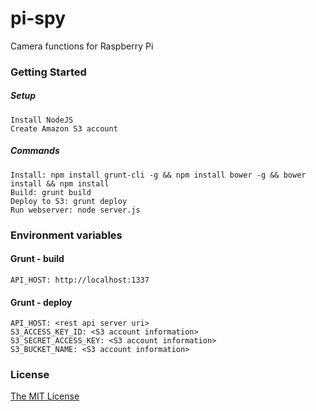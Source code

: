 # pi-spy

Camera functions for Raspberry Pi

### Getting Started

##### Setup
    Install NodeJS
    Create Amazon S3 account
    
##### Commands
    Install: npm install grunt-cli -g && npm install bower -g && bower install && npm install
    Build: grunt build
    Deploy to S3: grunt deploy
    Run webserver: node server.js

### Environment variables
#### Grunt - build
    API_HOST: http://localhost:1337

#### Grunt - deploy
    API_HOST: <rest api server uri>
    S3_ACCESS_KEY_ID: <S3 account information>
    S3_SECRET_ACCESS_KEY: <S3 account information>
    S3_BUCKET_NAME: <S3 account information>

### License

[The MIT License](http://opensource.org/licenses/MIT)
